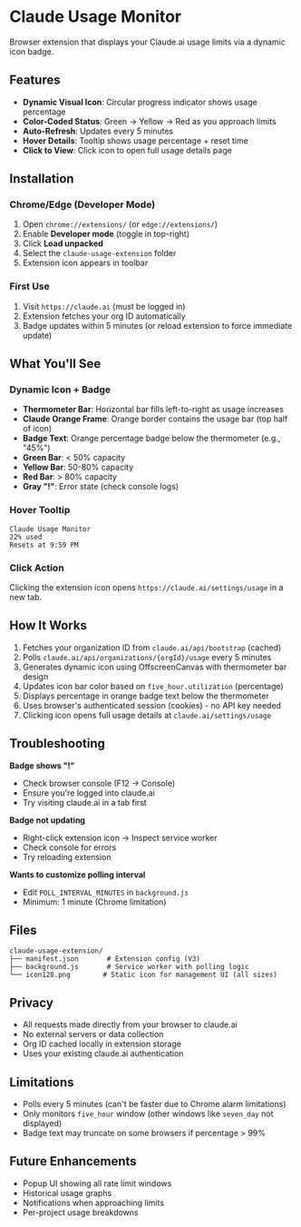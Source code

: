 # Claude Usage Monitor

Browser extension that displays your Claude.ai usage limits via a dynamic icon badge.

## Features

- **Dynamic Visual Icon**: Circular progress indicator shows usage percentage
- **Color-Coded Status**: Green → Yellow → Red as you approach limits
- **Auto-Refresh**: Updates every 5 minutes
- **Hover Details**: Tooltip shows usage percentage + reset time
- **Click to View**: Click icon to open full usage details page

## Installation

### Chrome/Edge (Developer Mode)

1. Open `chrome://extensions/` (or `edge://extensions/`)
2. Enable **Developer mode** (toggle in top-right)
3. Click **Load unpacked**
4. Select the `claude-usage-extension` folder
5. Extension icon appears in toolbar

### First Use

1. Visit `https://claude.ai` (must be logged in)
2. Extension fetches your org ID automatically
3. Badge updates within 5 minutes (or reload extension to force immediate update)

## What You'll See

### Dynamic Icon + Badge
- **Thermometer Bar**: Horizontal bar fills left-to-right as usage increases
- **Claude Orange Frame**: Orange border contains the usage bar (top half of icon)
- **Badge Text**: Orange percentage badge below the thermometer (e.g., "45%")
- **Green Bar**: < 50% capacity
- **Yellow Bar**: 50-80% capacity  
- **Red Bar**: > 80% capacity
- **Gray "!"**: Error state (check console logs)

### Hover Tooltip
```
Claude Usage Monitor
22% used
Resets at 9:59 PM
```

### Click Action
Clicking the extension icon opens `https://claude.ai/settings/usage` in a new tab.

## How It Works

1. Fetches your organization ID from `claude.ai/api/bootstrap` (cached)
2. Polls `claude.ai/api/organizations/{orgId}/usage` every 5 minutes
3. Generates dynamic icon using OffscreenCanvas with thermometer bar design
4. Updates icon bar color based on `five_hour.utilization` (percentage)
5. Displays percentage in orange badge text below the thermometer
6. Uses browser's authenticated session (cookies) - no API key needed
7. Clicking icon opens full usage details at `claude.ai/settings/usage`

## Troubleshooting

**Badge shows "!"**
- Check browser console (F12 → Console)
- Ensure you're logged into claude.ai
- Try visiting claude.ai in a tab first

**Badge not updating**
- Right-click extension icon → Inspect service worker
- Check console for errors
- Try reloading extension

**Wants to customize polling interval**
- Edit `POLL_INTERVAL_MINUTES` in `background.js`
- Minimum: 1 minute (Chrome limitation)

## Files

```
claude-usage-extension/
├── manifest.json       # Extension config (V3)
├── background.js       # Service worker with polling logic
└── icon128.png        # Static icon for management UI (all sizes)
```

## Privacy

- All requests made directly from your browser to claude.ai
- No external servers or data collection
- Org ID cached locally in extension storage
- Uses your existing claude.ai authentication

## Limitations

- Polls every 5 minutes (can't be faster due to Chrome alarm limitations)
- Only monitors `five_hour` window (other windows like `seven_day` not displayed)
- Badge text may truncate on some browsers if percentage > 99%

## Future Enhancements

- Popup UI showing all rate limit windows
- Historical usage graphs
- Notifications when approaching limits
- Per-project usage breakdowns
